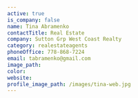 ```yaml
---
active: true
is_company: false
name: Tina Abramenko
contactTitle: Real Estate
company: Sutton Grp West Coast Realty
category: realestateagents
phoneOffice: 778-868-7224
email: tabramenko@gmail.com
image_path:
color:
website:
profile_image_path: /images/tina-web.jpg
---
```




